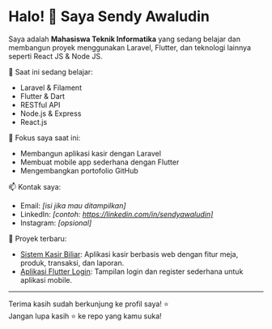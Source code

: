 # Halo! 👋 Saya Sendy Awaludin

Saya adalah **Mahasiswa Teknik Informatika** yang sedang belajar dan membangun proyek menggunakan Laravel, Flutter, dan teknologi lainnya seperti React JS & Node JS.

🌱 Saat ini sedang belajar:
- Laravel & Filament
- Flutter & Dart
- RESTful API
- Node.js & Express
- React.js

💼 Fokus saya saat ini:
- Membangun aplikasi kasir dengan Laravel
- Membuat mobile app sederhana dengan Flutter
- Mengembangkan portofolio GitHub

📫 Kontak saya:
- Email: *[isi jika mau ditampilkan]*  
- LinkedIn: *[contoh: https://linkedin.com/in/sendyawaludin]*  
- Instagram: *[opsional]*

📁 Proyek terbaru:
- [Sistem Kasir Biliar](https://github.com/Sendyawaldn/sistem-kasir-biliar): Aplikasi kasir berbasis web dengan fitur meja, produk, transaksi, dan laporan.
- [Aplikasi Flutter Login](https://github.com/Sendyawaldn/flutter-login): Tampilan login dan register sederhana untuk aplikasi mobile.

---

Terima kasih sudah berkunjung ke profil saya! ⭐  
Jangan lupa kasih ⭐ ke repo yang kamu suka!
